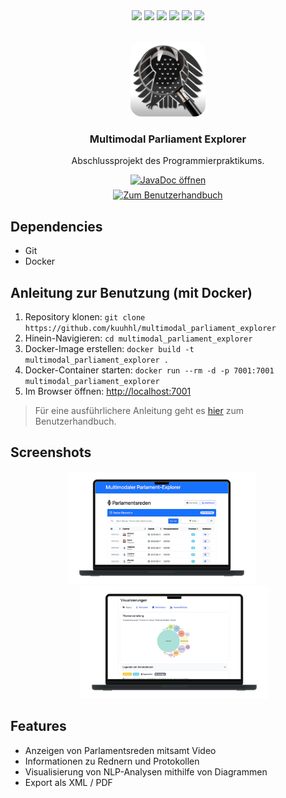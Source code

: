 <div align="center">
  <img src="https://img.shields.io/badge/Java 17-000000?style=for-the-badge&logo=openjdk&logoColor=white">
  <img src="https://img.shields.io/badge/D3-F9A03C?style=for-the-badge&logo=D3&logoColor=white">
  <img src="https://img.shields.io/badge/Apache FreeMarker-326CAC?style=for-the-badge&logo=apachefreemarker&logoColor=white">
  <img src="https://img.shields.io/badge/Docker-2496ED?style=for-the-badge&logo=docker&logoColor=white">
  <img src="https://img.shields.io/badge/LaTeX-008080?style=for-the-badge&logo=latex&logoColor=white">
  <img src="https://img.shields.io/badge/MongoDB-47A248?style=for-the-badge&logo=mongodb&logoColor=white">

</div>

<br />

<p align="center">
  <img src="assets/icon.png" alt="Logo" width="120" height="120" style="border-radius:15%;">
  <h3 align="center">Multimodal Parliament Explorer</h3>
  <p align="center">Abschlussprojekt des Programmierpraktikums.</p>
</p>
<div align="center" style="display: flex; flex-direction: column; gap: 0.5em;">
  <a href="https://documentation.multimodalparliamentexplorer.landmann.ph/">
    <img alt="JavaDoc öffnen" src="https://img.shields.io/badge/JavaDoc öffnen-F89820?style=for-the-badge&logo=openjdk&logoColor=white">
  </a>
  <a href="benutzerhandbuch.md">
    <img alt="Zum Benutzerhandbuch" src="https://img.shields.io/badge/Zum Benutzerhandbuch-000000?style=for-the-badge&logo=data:image/svg+xml;base64,PHN2ZyB4bWxucz0iaHR0cDovL3d3dy53My5vcmcvMjAwMC9zdmciIGhlaWdodD0iMjRweCIgdmlld0JveD0iMCAtOTYwIDk2MCA5NjAiIHdpZHRoPSIyNHB4IiBmaWxsPSIjZTNlM2UzIj48cGF0aCBkPSJNMjQwLTgwcS0zMyAwLTU2LjUtMjMuNVQxNjAtMTYwdi02NDBxMC0zMyAyMy41LTU2LjVUMjQwLTg4MGg0ODBxMzMgMCA1Ni41IDIzLjVUODAwLTgwMHY2NDBxMCAzMy0yMy41IDU2LjVUNzIwLTgwSDI0MFptMC04MGg0ODB2LTY0MGgtODB2MjgwbC0xMDAtNjAtMTAwIDYwdi0yODBIMjQwdjY0MFptMCAwdi02NDAgNjQwWm0yMDAtMzYwIDEwMC02MCAxMDAgNjAtMTAwLTYwLTEwMCA2MFoiLz48L3N2Zz4=&logoColor=white">
  </a>
</div>

## Dependencies

* Git
* Docker

## Anleitung zur Benutzung (mit Docker)

1. Repository klonen: `git clone https://github.com/kuuhhl/multimodal_parliament_explorer`
2. Hinein-Navigieren: `cd multimodal_parliament_explorer`
3. Docker-Image erstellen: `docker build -t multimodal_parliament_explorer .`
4. Docker-Container starten: `docker run --rm -d -p 7001:7001 multimodal_parliament_explorer`
5. Im Browser öffnen: [http://localhost:7001](http://localhost:7001)

> Für eine ausführlichere Anleitung geht es [hier](benutzerhandbuch.md) zum Benutzerhandbuch.

## Screenshots

<div align="center">
  <img src="assets/screenshot-1.png" alt="Screenshot 1" width="300" style="margin-right: 20px;">
  <img src="assets/screenshot-2.png" alt="Screenshot 2" width="300" style="margin-left: 20px;">
</div>

## Features

* Anzeigen von Parlamentsreden mitsamt Video
* Informationen zu Rednern und Protokollen
* Visualisierung von NLP-Analysen mithilfe von Diagrammen
* Export als XML / PDF
